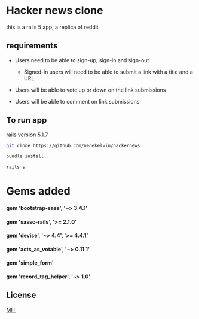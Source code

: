 # Hacker news clone

this is a rails 5 app, a replica of reddit

## requirements 
- Users need to be able to sign-up, sign-in and sign-out

  - Signed-in users will need to be able to submit a link with a title and a URL
  
 - Users will be able to vote up or down on the link submissions

  - Users will be able to comment on link submissions



## To run app
rails version 5.1.7

```bash
git clone https://github.com/nenekelvin/hackernews
```

```bash
bundle install
```

```bash
rails s
```
 
# Gems added
#### gem 'bootstrap-sass', '~> 3.4.1'
#### gem 'sassc-rails', '>= 2.1.0'
#### gem 'devise', '~> 4.4', '>= 4.4.1'
#### gem 'acts_as_votable', '~> 0.11.1'
#### gem 'simple_form'
#### gem 'record_tag_helper', '~> 1.0'




## License
[MIT](https://choosealicense.com/licenses/mit/)